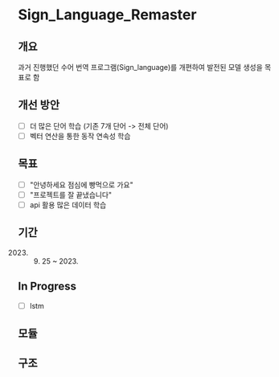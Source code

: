 # Sign_Language_Remaster

## 개요
과거 진행했던 수어 번역 프로그램(Sign_language)를 개편하여 발전된 모델 생성을 목표로 함

## 개선 방안
- [ ] 더 많은 단어 학습 (기존 7개 단어 -> 전체 단어)
- [ ] 벡터 연산을 통한 동작 연속성 학습

## 목표
- [ ] "안녕하세요 점심에 빵먹으로 가요"
- [ ] "프로젝트를 잘 끝냈습니다"
- [ ] api 활용 많은 데이터 학습

## 기간 
2023. 09. 25 ~ 2023.

## In Progress
- [ ] lstm

## 모듈

## 구조
